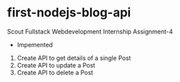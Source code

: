 # first-nodejs-blog-api
Scout Fullstack Webdevelopment Internship Assignment-4
- Impemented
1. Create API to get details of a single Post
2. Create API to update a Post
3. Create API to delete a Post
